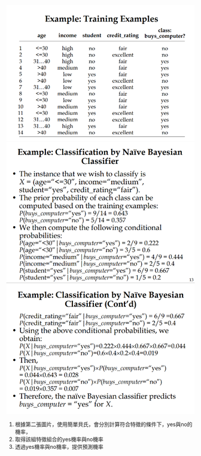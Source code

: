 ![alt text]({0B2C153E-C7D2-4D0B-974A-90DD9E39131B}.png)
![alt text]({E500F3A2-138A-4C6A-8F25-B3AD98B3A6CE}.png)
![alt text]({5577A763-028C-461B-B9BE-1C22BEAAC705}.png)

1. 根據第二張圖片，使用簡單貝氏，會分別計算符合特徵的條件下，yes與no的機率，
2. 取得該組特徵組合的yes機率與no機率
3. 透過yes機率與no機率，提供預測機率